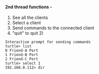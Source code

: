 #### 2nd thread functions -   
1) See all the clients  
2) Select a client  
3) Send commands to the connected client
4) "quit" to quit 2)  

```shell
Interactive prompt for sending commands
turtle> list
0 Friend-A Port
1 Friend-B Port
2 Friend-C Port
turtle> select 1
192.168.0.112> dir
```
